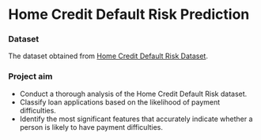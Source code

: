 # Home Credit Default Risk Prediction

### Dataset
The dataset obtained from [Home Credit Default Risk Dataset](https://storage.googleapis.com/341-home-credit-default/home-credit-default-risk.zip).

### Project aim
* Conduct a thorough analysis of the Home Credit Default Risk dataset.
* Classify loan applications based on the likelihood of payment difficulties.
* Identify the most significant features that accurately indicate whether a person is likely to have payment difficulties.
